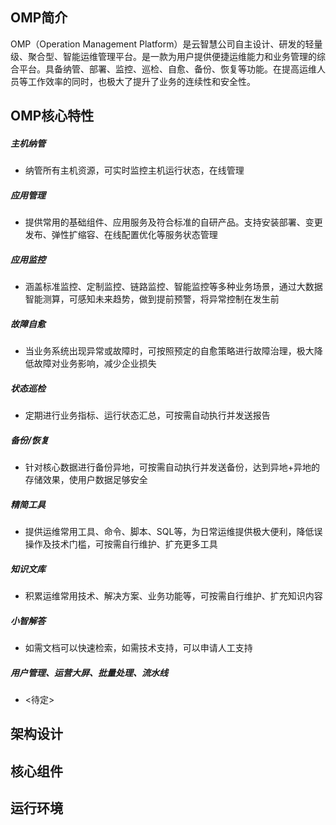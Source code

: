 ## OMP简介
OMP（Operation Management Platform）是云智慧公司自主设计、研发的轻量级、聚合型、智能运维管理平台。是一款为用户提供便捷运维能力和业务管理的综合平台。具备纳管、部署、监控、巡检、自愈、备份、恢复等功能。在提高运维人员等工作效率的同时，也极大了提升了业务的连续性和安全性。

## OMP核心特性
##### 主机纳管
- 纳管所有主机资源，可实时监控主机运行状态，在线管理
##### 应用管理
- 提供常用的基础组件、应用服务及符合标准的自研产品。支持安装部署、变更发布、弹性扩缩容、在线配置优化等服务状态管理
##### 应用监控
- 涵盖标准监控、定制监控、链路监控、智能监控等多种业务场景，通过大数据智能测算，可感知未来趋势，做到提前预警，将异常控制在发生前
##### 故障自愈
- 当业务系统出现异常或故障时，可按照预定的自愈策略进行故障治理，极大降低故障对业务影响，减少企业损失
##### 状态巡检
- 定期进行业务指标、运行状态汇总，可按需自动执行并发送报告 
##### 备份/恢复
- 针对核心数据进行备份异地，可按需自动执行并发送备份，达到异地+异地的存储效果，使用户数据足够安全
##### 精简工具
- 提供运维常用工具、命令、脚本、SQL等，为日常运维提供极大便利，降低误操作及技术门槛，可按需自行维护、扩充更多工具
##### 知识文库
- 积累运维常用技术、解决方案、业务功能等，可按需自行维护、扩充知识内容
##### 小智解答
- 如需文档可以快速检索，如需技术支持，可以申请人工支持
##### 用户管理、运营大屏、批量处理、流水线
- <待定>

## 架构设计

## 核心组件

## 运行环境
